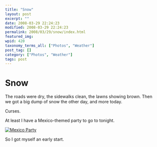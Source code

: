 ```yaml
---
title: "Snow"
layout: post
excerpt: ""
date: 2008-03-29 22:24:23
modified: 2008-03-29 22:24:23
permalink: 2008/03/29/snow/index.html
featured_img: 
wpid: 420
taxonomy_terms_all: ["Photos", "Weather"]
post_tag: []
category: ["Photos", "Weather"]
tags: post
---
```


# Snow

The roads were dry, the sidewalks clean, the lawns showing brown. Then we got a big dump of snow the other day, and more today.

Curses.

At least I have a Mexico-themed party to go to tonight.

[![Mexico Party](http://farm3.static.flickr.com/2134/2371340017_f1f70d0ee9.jpg)](http://www.flickr.com/photos/pj/2371340017/ "Mexico Party by Patrick Johanneson, on Flickr")

So I got myself an early start.